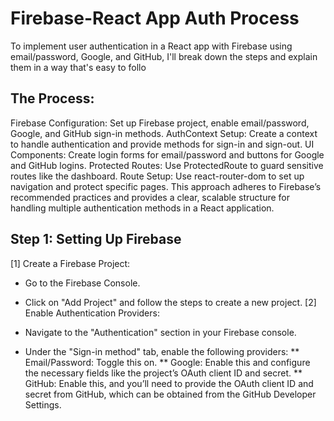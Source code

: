 # Firebase-React App Auth Process
To implement user authentication in a React app with Firebase using email/password, Google, and GitHub, I'll break down the steps and explain them in a way that's easy to follo

##  The Process:
Firebase Configuration: Set up Firebase project, enable email/password, Google, and GitHub sign-in methods.
AuthContext Setup: Create a context to handle authentication and provide methods for sign-in and sign-out.
UI Components: Create login forms for email/password and buttons for Google and GitHub logins.
Protected Routes: Use ProtectedRoute to guard sensitive routes like the dashboard.
Route Setup: Use react-router-dom to set up navigation and protect specific pages.
This approach adheres to Firebase’s recommended practices and provides a clear, scalable structure for handling multiple authentication methods in a React application.

## Step 1: Setting Up Firebase
[1] Create a Firebase Project:

* Go to the Firebase Console.
* Click on "Add Project" and follow the steps to create a new project.
[2] Enable Authentication Providers:

* Navigate to the "Authentication" section in your Firebase console.
* Under the "Sign-in method" tab, enable the following providers:
** Email/Password: Toggle this on.
** Google: Enable this and configure the necessary fields like the project’s OAuth client ID and secret.
** GitHub: Enable this, and you’ll need to provide the OAuth client ID and secret from GitHub, which can be obtained from the GitHub Developer Settings.
